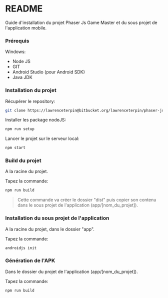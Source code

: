 # README #

Guide d'installation du projet Phaser Js Game Master et du sous projet de l'application mobile.

### Prérequis ###

Windows:

* Node JS
* GIT
* Android Studio (pour Android SDK)
* Java JDK

### Installation du projet ###

Récupérer le repository:

```bash
git clone https://lawrenceterpin@bitbucket.org/lawrenceterpin/phaser-js-game-master.git
```

Installer les package nodeJS:

```bash
npm run setup
```
    
Lancer le projet sur le serveur local:

```bash
npm start
```

### Build du projet ###

A la racine du projet.

Tapez la commande:

```bash
npm run build
```
    
> Cette commande va créer le dossier "dist" puis copier son contenu dans le sous projet de l'application (app/[nom_du_projet]).

### Installation du sous projet de l'application ###

A la racine du projet, dans le dossier "app".

Tapez la commande:

```bash
androidjs init
```

### Génération de l'APK ###

Dans le dossier du projet de l'application (app/[nom_du_projet]).

Tapez la commande:

```bash
npm run build
```